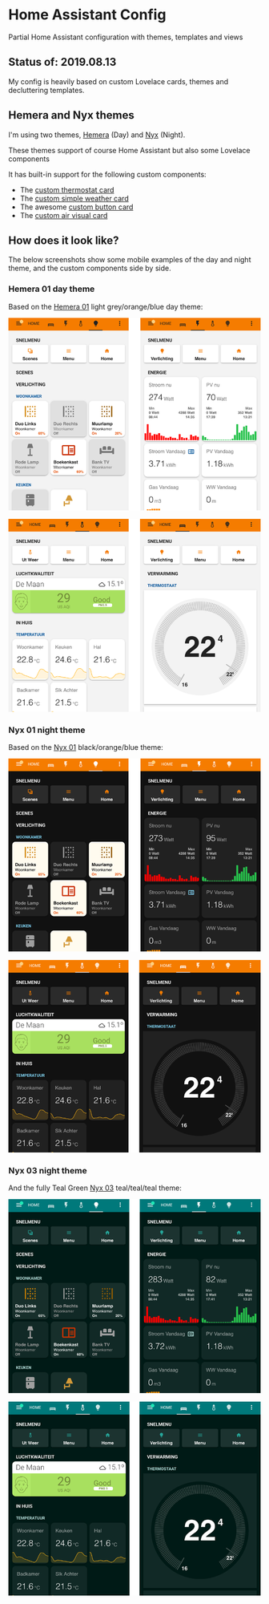 # Home Assistant Config
Partial Home Assistant configuration with themes, templates and views

## Status of: 2019.08.13
My config is heavily based on custom Lovelace cards, themes and decluttering templates.

## Hemera and Nyx themes
I'm using two themes, [Hemera](https://github.com/AmoebeLabs/Hemera_Theme-01-Orange_Blue) (Day) and [Nyx](https://github.com/AmoebeLabs/Nyx_Theme-01-Orange_Blue) (Night).

These themes support of course Home Assistant but also some Lovelace components

It has built-in support for the following custom components:
- The [custom thermostat card](https://github.com/ciotlosm/custom-lovelace/tree/master/thermostat-card)
- The [custom simple weather card](https://github.com/kalkih/simple-weather-card)
- The awesome [custom button card](https://github.com/custom-cards/button-card)
- The [custom air visual card](https://github.com/dnguyen800/air-visual-card)

## How does it look like?
The below screenshots show some mobile examples of the day and night theme, and the custom components side by side.

### Hemera 01 day theme
Based on the [Hemera 01](https://github.com/AmoebeLabs/Hemera_Theme-01-Orange_Blue) light grey/orange/blue day theme:

![1](https://github.com/AmoebeLabs/Hemera_Theme-01-Orange_Blue/blob/master/screenshots/hemera-01-examples01.png)

![2](https://github.com/AmoebeLabs/Hemera_Theme-01-Orange_Blue/blob/master/screenshots/hemera-01-examples02.png)

### Nyx 01 night theme
Based on the [Nyx 01](https://github.com/AmoebeLabs/Nyx_Theme-01-Orange_Blue) black/orange/blue theme:

![1](https://github.com/AmoebeLabs/Nyx_Theme-01-Orange_Blue/blob/master/screenshots/nyx-01-examples01.png)

![2](https://github.com/AmoebeLabs/Nyx_Theme-01-Orange_Blue/blob/master/screenshots/nyx-01-examples02.png)

### Nyx 03 night theme
And the fully Teal Green [Nyx 03](https://github.com/AmoebeLabs/Nyx_Theme-03-Teal_Teal) teal/teal/teal theme:

![1](https://github.com/AmoebeLabs/Nyx_Theme-03-Teal_Teal/blob/master/screenshots/nyx-03-examples01.png)

![2](https://github.com/AmoebeLabs/Nyx_Theme-03-Teal_Teal/blob/master/screenshots/nyx-03-examples02.png)
